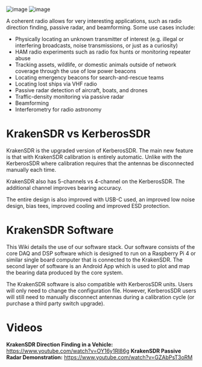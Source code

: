 ![image](https://user-images.githubusercontent.com/78108016/170861942-ca473872-7b85-4c8c-ab87-9bebba5c9f95.png)
![image](https://user-images.githubusercontent.com/78108016/170861840-a85f09fb-d66c-44b6-b5de-b3771c6ed7af.png)

A coherent radio allows for very interesting applications, such as radio direction finding, passive radar, and beamforming. Some use cases include:

* Physically locating an unknown transmitter of interest (e.g. illegal or interfering broadcasts, noise transmissions, or just as a curiosity)
* HAM radio experiments such as radio fox hunts or monitoring repeater abuse
* Tracking assets, wildlife, or domestic animals outside of network coverage through the use of low power beacons
* Locating emergency beacons for search-and-rescue teams
* Locating lost ships via VHF radio
* Passive radar detection of aircraft, boats, and drones
* Traffic-density monitoring via passive radar
* Beamforming
* Interferometry for radio astronomy

# KrakenSDR vs KerberosSDR
KrakenSDR is the upgraded version of KerberosSDR. The main new feature is that with KrakenSDR calibration is entirely automatic. Unlike with the KerberosSDR where calibration requires that the antennas be disconnected manually each time.

KrakenSDR also has 5-channels vs 4-channel on the KerberosSDR. The additional channel improves bearing accuracy.

The entire design is also improved with USB-C used, an improved low noise design, bias tees, improved cooling and improved ESD protection.

# KrakenSDR Software
This Wiki details the use of our software stack. Our software consists of the core DAQ and DSP software which is designed to run on a Raspberry Pi 4 or similar single board computer that is connected to the KrakenSDR. The second layer of software is an Android App which is used to plot and map the bearing data produced by the core system.

The KrakenSDR software is also compatible with KerberosSDR units. Users will only need to change the configuration file. However, KerberosSDR users will still need to manually disconnect antennas during a calibration cycle (or purchase a third party switch upgrade).


# Videos

**KrakenSDR Direction Finding in a Vehicle:** https://www.youtube.com/watch?v=OY16y1Rl86g
**KrakenSDR Passive Radar Demonstration:** https://www.youtube.com/watch?v=GZAbPsT3oRM